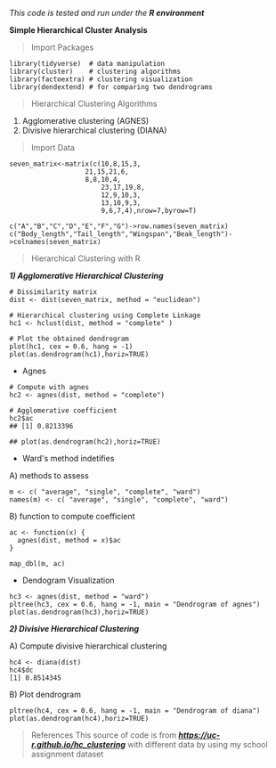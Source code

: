 *This code is tested and run under the **R environment***

**Simple Hierarchical Cluster Analysis**

> Import Packages

```
library(tidyverse)  # data manipulation
library(cluster)    # clustering algorithms
library(factoextra) # clustering visualization
library(dendextend) # for comparing two dendrograms
```

>Hierarchical Clustering Algorithms

1) Agglomerative clustering (AGNES)
2) Divisive hierarchical clustering (DIANA) 

> Import Data
```
seven_matrix<-matrix(c(10,8,15,3,
	               21,15,21,6,
        	       8,8,10,4,
                       23,17,19,8,
                       12,9,10,3,
               	       13,10,9,3,
               	       9,6,7,4),nrow=7,byrow=T)
 
c("A","B","C","D","E","F","G")->row.names(seven_matrix)
c("Body_length","Tail_length","Wingspan","Beak_length")->colnames(seven_matrix)
```
> Hierarchical Clustering with R

***1) Agglomerative Hierarchical Clustering***
```
# Dissimilarity matrix
dist <- dist(seven_matrix, method = "euclidean")

# Hierarchical clustering using Complete Linkage
hc1 <- hclust(dist, method = "complete" )

# Plot the obtained dendrogram
plot(hc1, cex = 0.6, hang = -1)
plot(as.dendrogram(hc1),horiz=TRUE)
```
- Agnes

```
# Compute with agnes
hc2 <- agnes(dist, method = "complete")

# Agglomerative coefficient
hc2$ac
## [1] 0.8213396

## plot(as.dendrogram(hc2),horiz=TRUE)
```
- Ward's method indetifies

A) methods to assess
```
m <- c( "average", "single", "complete", "ward")
names(m) <- c( "average", "single", "complete", "ward")
```

B) function to compute coefficient
```
ac <- function(x) {
  agnes(dist, method = x)$ac
}

map_dbl(m, ac)
```
- Dendogram Visualization
```
hc3 <- agnes(dist, method = "ward")
pltree(hc3, cex = 0.6, hang = -1, main = "Dendrogram of agnes")
plot(as.dendrogram(hc3),horiz=TRUE)
```
***2) Divisive Hierarchical Clustering***

A) Compute divisive hierarchical clustering
```
hc4 <- diana(dist)
hc4$dc
[1] 0.8514345
```

B) Plot dendrogram
```
pltree(hc4, cex = 0.6, hang = -1, main = "Dendrogram of diana")
plot(as.dendrogram(hc4),horiz=TRUE)
```

>References
This source of code is from ***https://uc-r.github.io/hc_clustering*** with different data by using my school assignment dataset
